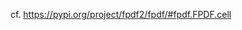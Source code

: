 cf. https://pypi.org/project/fpdf2/fpdf/#fpdf.FPDF.cell

<script>
// Migrating Markdown doc to docstrings - cf. https://github.com/PyFPDF/fpdf2/issues/31
window.location = 'https://pypi.org/project/fpdf2/fpdf/#fpdf.FPDF.cell'
</script>
